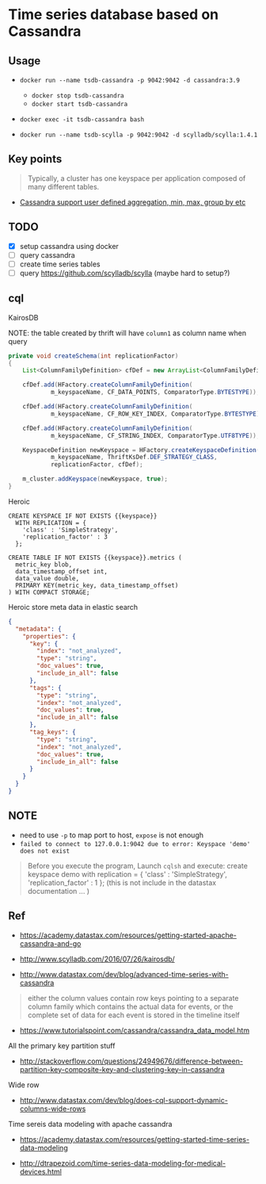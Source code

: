 # Time series database based on Cassandra 

## Usage 

- `docker run --name tsdb-cassandra -p 9042:9042 -d cassandra:3.9` 
    - `docker stop tsdb-cassandra`
    - `docker start tsdb-cassandra`
- `docker exec -it tsdb-cassandra bash`


- `docker run --name tsdb-scylla -p 9042:9042 -d scylladb/scylla:1.4.1`

## Key points 

> Typically, a cluster has one keyspace per application composed of many different tables.
- [Cassandra support user defined aggregation, min, max, group by etc](http://docs.datastax.com/en/cql/3.3/cql/cql_using/useCreateUDA.html)

## TODO

- [x] setup cassandra using docker
- [ ] query cassandra
- [ ] create time series tables
- [ ] query https://github.com/scylladb/scylla  (maybe hard to setup?)

## cql

KairosDB 

NOTE: the table created by thrift will have `column1` as column name when query 

````java
private void createSchema(int replicationFactor)
{
    List<ColumnFamilyDefinition> cfDef = new ArrayList<ColumnFamilyDefinition>();

    cfDef.add(HFactory.createColumnFamilyDefinition(
            m_keyspaceName, CF_DATA_POINTS, ComparatorType.BYTESTYPE));

    cfDef.add(HFactory.createColumnFamilyDefinition(
            m_keyspaceName, CF_ROW_KEY_INDEX, ComparatorType.BYTESTYPE));

    cfDef.add(HFactory.createColumnFamilyDefinition(
            m_keyspaceName, CF_STRING_INDEX, ComparatorType.UTF8TYPE));

    KeyspaceDefinition newKeyspace = HFactory.createKeyspaceDefinition(
            m_keyspaceName, ThriftKsDef.DEF_STRATEGY_CLASS,
            replicationFactor, cfDef);

    m_cluster.addKeyspace(newKeyspace, true);
}
````

Heroic

````
CREATE KEYSPACE IF NOT EXISTS {{keyspace}}
  WITH REPLICATION = {
    'class' : 'SimpleStrategy',
    'replication_factor' : 3
  };

CREATE TABLE IF NOT EXISTS {{keyspace}}.metrics (
  metric_key blob,
  data_timestamp_offset int,
  data_value double,
  PRIMARY KEY(metric_key, data_timestamp_offset)
) WITH COMPACT STORAGE;
````
Heroic store meta data in elastic search

````json
{
  "metadata": {
    "properties": {
      "key": {
        "index": "not_analyzed",
        "type": "string",
        "doc_values": true,
        "include_in_all": false
      },
      "tags": {
        "type": "string",
        "index": "not_analyzed",
        "doc_values": true,
        "include_in_all": false
      },
      "tag_keys": {
        "type": "string",
        "index": "not_analyzed",
        "doc_values": true,
        "include_in_all": false
      }
    }
  }
}
````

## NOTE

- need to use `-p` to map port to host, `expose` is not enough 
- `failed to connect to 127.0.0.1:9042 due to error: Keyspace 'demo' does not exist` 
> Before you execute the program, Launch `cqlsh` and execute:
create keyspace demo with replication = { 'class' : 'SimpleStrategy', 'replication_factor' : 1 };
(this is not include in the datastax documentation ... )

## Ref 

- https://academy.datastax.com/resources/getting-started-apache-cassandra-and-go
- http://www.scylladb.com/2016/07/26/kairosdb/

- http://www.datastax.com/dev/blog/advanced-time-series-with-cassandra
> either the column values contain row keys pointing to a separate column family which contains the actual data for events, 
or the complete set of data for each event is stored in the timeline itself
- https://www.tutorialspoint.com/cassandra/cassandra_data_model.htm

All the primary key partition stuff 

- http://stackoverflow.com/questions/24949676/difference-between-partition-key-composite-key-and-clustering-key-in-cassandra

Wide row

- http://www.datastax.com/dev/blog/does-cql-support-dynamic-columns-wide-rows

Time sereis data modeling with apache cassandra 

- https://academy.datastax.com/resources/getting-started-time-series-data-modeling

- http://dtrapezoid.com/time-series-data-modeling-for-medical-devices.html

